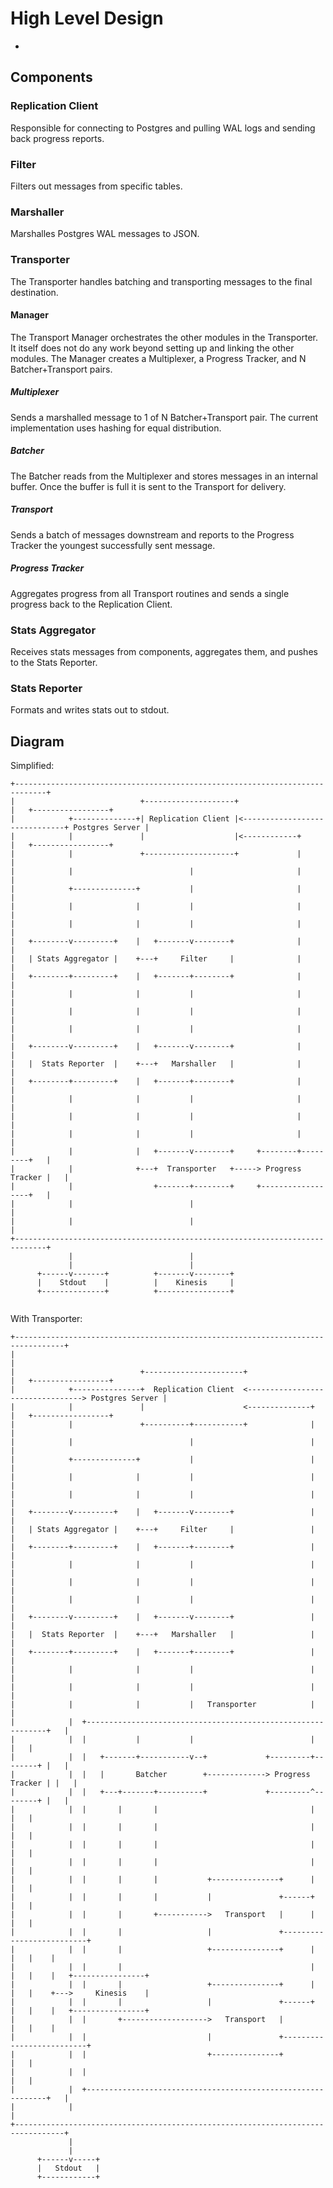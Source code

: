 # High Level Design
-

## Components

### Replication Client

Responsible for connecting to Postgres and pulling WAL logs and sending back progress reports.

### Filter
Filters out messages from specific tables.

### Marshaller
Marshalles Postgres WAL messages to JSON.

### Transporter

The Transporter handles batching and transporting messages to the final destination.

#### Manager

The Transport Manager orchestrates the other modules in the Transporter. It itself does not do any work beyond setting up and linking the other modules. The Manager creates a Multiplexer, a Progress Tracker, and N Batcher+Transport pairs.

##### Multiplexer

Sends a marshalled message to 1 of N Batcher+Transport pair. The current implementation uses hashing for equal distribution.

##### Batcher

The Batcher reads from the Multiplexer and stores messages in an internal buffer. Once the buffer is full it is sent to the Transport for delivery.

##### Transport

Sends a batch of messages downstream and reports to the Progress Tracker the youngest successfully sent message.

##### Progress Tracker

Aggregates progress from all Transport routines and sends a single progress back to the Replication Client.

### Stats Aggregator
Receives stats messages from components, aggregates them, and pushes to the Stats Reporter.

### Stats Reporter
Formats and writes stats out to stdout.


## Diagram

Simplified:

```
+-----------------------------------------------------------------------------+
|                            +--------------------+                           |   +-----------------+
|            +--------------+| Replication Client |<------------------------------+ Postgres Server |
|            |               |                    |<------------+             |   +-----------------+
|            |               +--------------------+             |             |
|            |                          |                       |             |
|            +--------------+           |                       |             |
|            |              |           |                       |             |
|            |              |           |                       |             |
|   +--------v---------+    |   +-------v--------+              |             |
|   | Stats Aggregator |    +---+     Filter     |              |             |
|   +--------+---------+    |   +-------+--------+              |             |
|            |              |           |                       |             |
|            |              |           |                       |             |
|            |              |           |                       |             |
|   +--------v---------+    |   +-------v--------+              |             |
|   |  Stats Reporter  |    +---+   Marshaller   |              |             |
|   +--------+---------+    |   +-------+--------+              |             |
|            |              |           |                       |             |
|            |              |           |                       |             |
|            |              |           |                       |             |
|            |              |   +-------v--------+     +--------+---------+   |
|            |              +---+  Transporter   +-----> Progress Tracker |   |
|            |                  +-------+--------+     +------------------+   |
|            |                          |                                     |
|            |                          |                                     |
+-----------------------------------------------------------------------------+
             |                          |
             |                          |
      +------v-------+          +-------v--------+
      |    Stdout    |          |    Kinesis     |
      +--------------+          +----------------+


```


With Transporter:
```
+---------------------------------------------------------------------------------+
|                                                                                 |
|                            +----------------------+                             |   +-----------------+
|            +---------------+  Replication Client  <---------------------------------> Postgres Server |
|            |               |                      <--------------+              |   +-----------------+
|            |               +----------+-----------+              |              |
|            |                          |                          |              |
|            +--------------+           |                          |              |
|            |              |           |                          |              |
|            |              |           |                          |              |
|   +--------v---------+    |   +-------v--------+                 |              |
|   | Stats Aggregator |    +---+     Filter     |                 |              |
|   +--------+---------+    |   +-------+--------+                 |              |
|            |              |           |                          |              |
|            |              |           |                          |              |
|            |              |           |                          |              |
|   +--------v---------+    |   +-------v--------+                 |              |
|   |  Stats Reporter  |    +---+   Marshaller   |                 |              |
|   +--------+---------+    |   +-------+--------+                 |              |
|            |              |           |                          |              |
|            |              |           |                          |              |
|            |              |           |   Transporter            |              |
|            |  +-------------------------------------------------------------+   |
|            |  |           |           |                          |          |   |
|            |  |   +-------+-----------v--+             +---------+--------+ |   |
|            |  |   |       Batcher        +-------------> Progress Tracker | |   |
|            |  |   +---+-------+----------+             +---------^--------+ |   |
|            |  |       |       |                                  |          |   |
|            |  |       |       |                                  |          |   |
|            |  |       |       |                                  |          |   |
|            |  |       |       |                                  |          |   |
|            |  |       |       |           +---------------+      |          |   |
|            |  |       |       |           |               +------+          |   |
|            |  |       |       +----------->   Transport   |      |          |   |
|            |  |       |                   |               +--------------------------+
|            |  |       |                   +---------------+      |          |   |    |
|            |  |       |                                          |          |   |    |   +----------------+
|            |  |       |                   +---------------+      |          |   |    +--->     Kinesis    |
|            |  |       |                   |               +------+          |   |    |   +----------------+
|            |  |       +------------------->   Transport   |                 |   |    |
|            |  |                           |               +--------------------------+
|            |  |                           +---------------+                 |   |
|            |  |                                                             |   |
|            |  +-------------------------------------------------------------+   |
|            |                                                                    |
+---------------------------------------------------------------------------------+
             |
             |
      +------v-----+
      |   Stdout   |
      +------------+
```